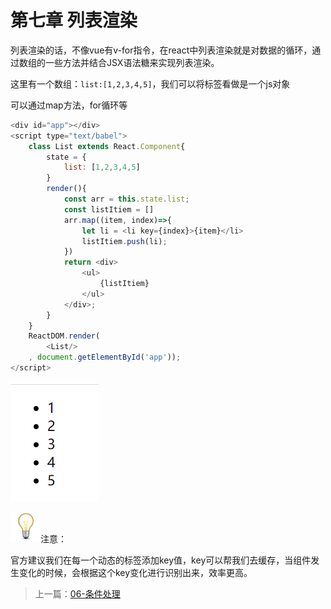 # 第七章 列表渲染

列表渲染的话，不像vue有v-for指令，在react中列表渲染就是对数据的循环，通过数组的一些方法并结合JSX语法糖来实现列表渲染。

这里有一个数组：`list:[1,2,3,4,5]`，我们可以将标签看做是一个js对象

可以通过map方法，for循环等

```javascript
<div id="app"></div>
<script type="text/babel">
    class List extends React.Component{
        state = {
            list: [1,2,3,4,5]
        }
        render(){
            const arr = this.state.list;
            const listItiem = []
            arr.map((item, index)=>{
                let li = <li key={index}>{item}</li>
                listItiem.push(li);
            })
            return <div>
                <ul>
                    {listItiem}
                </ul>
            </div>;
        }
    }
    ReactDOM.render(
        <List/>
    , document.getElementById('app'));
</script>
```

![image-20200515195303502](images/image-20200515195303502.png)

![img](images/076E0711.png)注意：

官方建议我们在每一个动态的标签添加key值，key可以帮我们去缓存，当组件发生变化的时候，会根据这个key变化进行识别出来，效率更高。

> 上一篇：[06-条件处理](../06-条件处理/)
